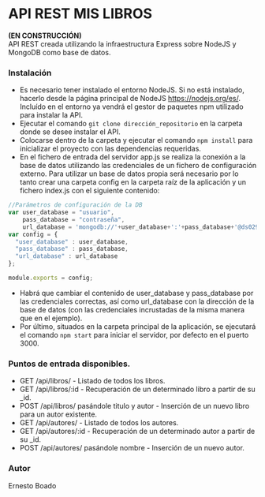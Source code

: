 # API REST MIS LIBROS

<strong>(EN CONSTRUCCIÓN)</strong><br>
API REST creada utilizando la infraestructura Express sobre NodeJS y MongoDB como base de datos.

### Instalación

* Es necesario tener instalado el entorno NodeJS. Si no está instalado, hacerlo desde la página principal de NodeJS https://nodejs.org/es/.
Incluído en el entorno ya vendrá el gestor de paquetes npm utilizado para instalar la API.
* Ejecutar el comando ```git clone dirección_repositorio``` en la carpeta donde se desee instalar el API.
* Colocarse dentro de la carpeta y ejecutar el comando ```npm install``` para inicializar el proyecto con las dependencias requeridas.
* En el fichero de entrada del servidor app.js se realiza la conexión a la base de datos utilizando las credenciales de un fichero de configuración externo. Para utilizar un base de datos propia será necesario por lo tanto crear una carpeta config en la carpeta raíz de la aplicación y un fichero index.js con el siguiente contenido:<br>
```javascript 
//Parámetros de configuración de la DB
var user_database = "usuario",
    pass_database = "contraseña",
    url_database = 'mongodb://'+user_database+':'+pass_database+'@ds029715.mlab.com:29715/mislibrosdb';
var config = {
  "user_database" : user_database,
  "pass_database" : pass_database,
  "url_database" : url_database
};

module.exports = config;
```
* Habrá que cambiar el contenido de user_database y pass_database por las credenciales correctas, así como url_database con la dirección de la base de datos (con las credenciales incrustadas de la misma manera que en el ejemplo).
* Por último, situados en la carpeta principal de la aplicación, se ejecutará el comando ```npm start``` para iniciar el servidor, por defecto en el puerto 3000.

### Puntos de entrada disponibles.

* GET /api/libros/ - Listado de todos los libros.
* GET /api/libros/:id - Recuperación de un determinado libro a partir de su _id.
* POST /api/libros/ pasándole titulo y autor - Inserción de un nuevo libro para un autor existente.
* GET /api/autores/ - Listado de todos los autores.
* GET /api/autores/:id - Recuperación de un determinado autor a partir de su _id.
* POST /api/autores/ pasándole nombre - Inserción de un nuevo autor.

### Autor
Ernesto Boado